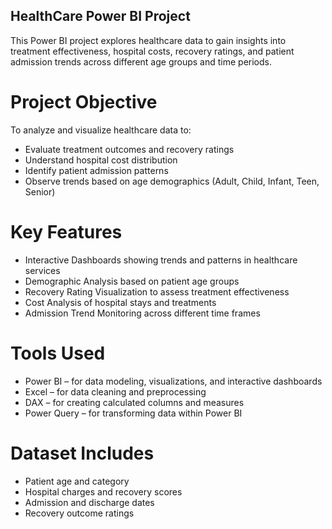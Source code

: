 ## HealthCare Power BI Project
This Power BI project explores healthcare data to gain insights into treatment effectiveness, hospital costs, recovery ratings, and patient admission trends across different age groups and time periods.

# Project Objective
To analyze and visualize healthcare data to:
- Evaluate treatment outcomes and recovery ratings
- Understand hospital cost distribution
- Identify patient admission patterns
- Observe trends based on age demographics (Adult, Child, Infant, Teen, Senior)

#  Key Features
- Interactive Dashboards showing trends and patterns in healthcare services
- Demographic Analysis based on patient age groups
- Recovery Rating Visualization to assess treatment effectiveness
- Cost Analysis of hospital stays and treatments
- Admission Trend Monitoring across different time frames

# Tools Used
- Power BI – for data modeling, visualizations, and interactive dashboards
- Excel – for data cleaning and preprocessing
- DAX – for creating calculated columns and measures
- Power Query – for transforming data within Power BI

# Dataset Includes
- Patient age and category
- Hospital charges and recovery scores
- Admission and discharge dates
- Recovery outcome ratings



